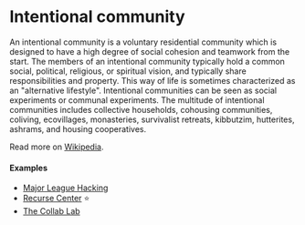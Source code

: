 # Intentional community

An intentional community is a voluntary residential community which is designed to have a high degree of social cohesion and teamwork from the start. The members of an intentional community typically hold a common social, political, religious, or spiritual vision, and typically share responsibilities and property. This way of life is sometimes characterized as an "alternative lifestyle". Intentional communities can be seen as social experiments or communal experiments. The multitude of intentional communities includes collective households, cohousing communities, coliving, ecovillages, monasteries, survivalist retreats, kibbutzim, hutterites, ashrams, and housing cooperatives.

Read more on [Wikipedia](https://en.wikipedia.org/wiki/Intentional_community).

#### Examples
- [Major League Hacking](https://mlh.io)
- [Recurse Center](recurse-center.md) ⭐
- [The Collab Lab](https://the-collab-lab.codes)
